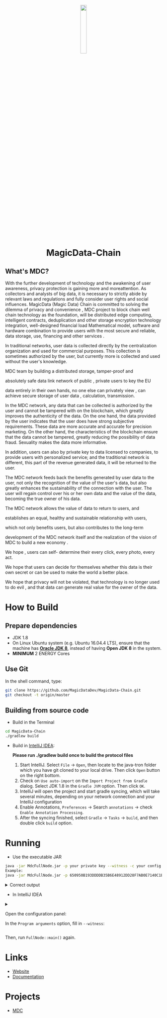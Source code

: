 
<h1 align="center">
  <br>
  <img width=20% src="https://magic-data.s3-ap-southeast-1.amazonaws.com/files/logo.png?raw=true">
  <br>
  MagicData-Chain
  <br>
</h1>

## What's MDC?

With the further development of technology and the awakening of user awareness, privacy protection is gaining more and moreattention. As collectors and analysts of big data, it is necessary to strictly abide by relevant laws and regulations and fully consider user rights and social influences.
MagicData (Magic Data) Chain is committed to solving the dilemma of privacy and convenience , MDC project to block chain well chain technology as the foundation, will be distributed edge computing, intelligent contracts, deduplication and other storage encryption technology integration, well-designed financial load Mathematical model, software and hardware combination to provide users with the most secure and reliable, data storage, use, financing and other
services .

In traditional networks, user data is collected directly by the centralization organization and used for commercial purposes. This collection is sometimes authorized by the user, but currently more is collected and used without the user's knowledge.

MDC team by building a distributed storage, tamper-proof and

absolutely safe data link network of public , private users to key the EU

data entirely in their own hands, no one else can privately view , can achieve secure storage of user data , calculation, transmission.

In the MDC network, any data that can be collected is authorized by the user and cannot be tampered with on the blockchain, which greatly improves the authenticity of the data. On the one hand, the data provided by the user indicates that the user does have strong subjective requirements. These data are more accurate and accurate for precision marketing. On the other hand, the characteristics of the blockchain ensure that the data cannot be tampered, greatly reducing the possibility of data fraud. Sexuality makes the data more informative.

In addition, users can also by private key to data licensed to companies, to provide users with personalized service; and the traditional network is different, this part of the revenue generated data, it will be returned to the user.

The MDC network feeds back the benefits generated by user data to the user, not only the recognition of the value of the user's data, but also greatly enhances the sustainability of the connection with the
user. The user will regain control over his or her own data and the value of the data, becoming the true owner of his data.

The MDC network allows the value of data to return to users, and

establishes an equal, healthy and sustainable relationship with users,

which not only benefits users, but also contributes to the long-term

development of the MDC network itself and the realization of the vision of MDC to build a new economy .

We hope , users can self- determine their every click, every photo, every act.

We hope that users can decide for themselves whether this data is their own secret or can be used to make the world a better place.

We hope that privacy will not be violated, that technology is no longer used to do evil , and that data can generate real value for the owner of the data.


# How to Build

## Prepare dependencies

* JDK 1.8
* On Linux Ubuntu system (e.g. Ubuntu 16.04.4 LTS), ensure that the machine has [__Oracle JDK 8__](https://www.digitalocean.com/community/tutorials/how-to-install-java-with-apt-get-on-ubuntu-16-04), instead of having __Open JDK 8__ in the system. 
* **MINIMUM** 2 ENERGY Cores


## Use Git

In the shell command, type:
```bash
git clone https://github.com/MagicDataDev/MagicData-Chain.git
git checkout -t origin/master
```


## Building from source code

* Build in the Terminal

```bash
cd MagicData-Chain
./gradlew build
```


* Build in [IntelliJ IDEA](https://www.jetbrains.com/idea/):

  **Please run ./gradlew build once to build the protocol files**

  1. Start IntelliJ. Select `File` -> `Open`, then locate to the java-tron folder which you have git cloned to your local drive. Then click `Open` button on the right bottom.
  2. Check on `Use auto-import` on the `Import Project from Gradle` dialog. Select JDK 1.8 in the `Gradle JVM` option. Then click `OK`.
  3. IntelliJ will open the project and start gradle syncing, which will take several minutes, depending on your network connection and your IntelliJ configuration
  4. Enable Annotations, `Preferences` -> Search `annotations` -> check `Enable Annotation Processing`.
  5. After the syncing finished, select `Gradle` -> `Tasks` -> `build`, and then double click `build` option.
  
# Running

* Use the executable JAR

```bash
java -jar MdcFullNode.jar -p your private key --witness -c your config.conf
Example:
java -jar MdcFullNode.jar -p 650950B193DDDDB35B6E48912DD28F7AB0E7140C1BFDEFD493348F02295BD812 --witness -c /data/mdc/config.conf

```
<details>
<summary>Correct output</summary>

```bash

14:57:34.258 INFO  [main] [app](FullNode.java:44) Full node running.
14:57:34.607 INFO  [main] [app](Args.java:1218) Bind address wasn't set, Punching to identify it...
14:57:34.613 INFO  [main] [app](Args.java:1221) UDP local bound to: 172.21.0.137
14:57:34.615 INFO  [main] [app](Args.java:1340)

14:57:34.615 INFO  [main] [app](Args.java:1341) ************************ Net config ************************
14:57:34.615 INFO  [main] [app](Args.java:1342) P2P version: 99988
14:57:34.615 INFO  [main] [app](Args.java:1343) Bind IP: 172.21.0.137
14:57:34.615 INFO  [main] [app](Args.java:1344) MAX ACTIVE WITNESS NUM 6
14:57:34.616 INFO  [main] [app](Args.java:1345) External IP: null
14:57:34.616 INFO  [main] [app](Args.java:1346) Listen port: 18888
14:57:34.616 INFO  [main] [app](Args.java:1347) Discover enable: true
14:57:34.616 INFO  [main] [app](Args.java:1348) Active node size: 0
14:57:34.616 INFO  [main] [app](Args.java:1349) Passive node size: 0
14:57:34.616 INFO  [main] [app](Args.java:1350) FastForward node size: 0
14:57:34.616 INFO  [main] [app](Args.java:1351) Seed node size: 1
14:57:34.616 INFO  [main] [app](Args.java:1352) Max connection: 30
14:57:34.616 INFO  [main] [app](Args.java:1353) Max connection with same IP: 2
14:57:34.616 INFO  [main] [app](Args.java:1354) Solidity threads: 8
14:57:34.616 INFO  [main] [app](Args.java:1355) ************************ Backup config ************************
14:57:34.616 INFO  [main] [app](Args.java:1356) Backup listen port: 10001
14:57:34.616 INFO  [main] [app](Args.java:1357) Backup member size: 0
14:57:34.616 INFO  [main] [app](Args.java:1358) Backup priority: 8
14:57:34.617 INFO  [main] [app](Args.java:1359) ************************ Code version *************************
14:57:34.617 INFO  [main] [app](Args.java:1360) Code version : 3.6.1
14:57:34.617 INFO  [main] [app](Args.java:1361) Version name: Lemon-v1.0
14:57:34.617 INFO  [main] [app](Args.java:1362) Version code: 10942
14:57:34.617 INFO  [main] [app](Args.java:1363) ************************ DB config *************************
14:57:34.617 INFO  [main] [app](Args.java:1364) DB version : 2
14:57:34.617 INFO  [main] [app](Args.java:1365) DB engine : LEVELDB
14:57:34.617 INFO  [main] [app](Args.java:1366) ***************************************************************
14:57:34.617 INFO  [main] [app](Args.java:1367)

14:57:34.617 INFO  [main] [app](FullNode.java:58) not in debug mode, it will check energy time
14:57:34.705 INFO  [main] [o.t.c.a.MdcApplicationContext](AbstractApplicationContext.java:573) Refreshing org.mdc.common.application.MdcApplicationContext@7b02881e: startup date [Wed Jan 08 14:57:34 CST 2020]; root of context hierarchy
14:57:35.524 INFO  [main] [o.s.b.f.a.AutowiredAnnotationBeanPostProcessor](AutowiredAnnotationBeanPostProcessor.java:153) JSR-330 'javax.inject.Inject' annotation found and supported for autowiring
14:57:35.693 INFO  [main] [app](DefaultConfig.java:65) key-value data source created.
14:57:36.150 INFO  [main] [DB](DynamicPropertiesStore.java:1575) update latest block header timestamp = 0
14:57:36.150 INFO  [main] [DB](DynamicPropertiesStore.java:1583) update latest block header number = 0
14:57:36.155 INFO  [main] [DB](DynamicPropertiesStore.java:1591) update latest block header id = 00
14:57:36.156 INFO  [main] [DB](DynamicPropertiesStore.java:1596) update state flag = 0
14:57:36.189 INFO  [main] [DB](DynamicPropertiesStore.java:1698) update allow protobuf number = 0
14:57:36.325 INFO  [main] [DB](Manager.java:520) create genesis block
14:57:36.326 INFO  [main] [DB](Manager.java:526) save block: BlockCapsule

```
</details>


</details>

* In IntelliJ IDEA
  
<details>
<summary>

Open the configuration panel:

<summary>

In the `Program arguments` option, fill in `--witness`:

</summary>

</details> 
  
Then, run `FullNode::main()` again.

# Links

* [Website](https://home.magicdata.io)
* [Documentation](https://magicdata.io/app/whitepaper.pdf)

# Projects

* [MDC](https://github.com/MagicDataDev/MagicData-Chain.git)
